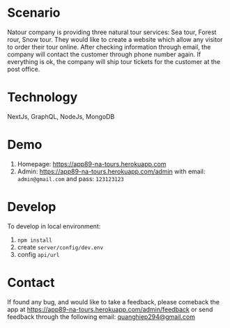 # Scenario
Natour company is providing three natural tour services: Sea tour, Forest rour, Snow tour. They would like to create a website which allow any visitor to order their tour online. After checking information through email, the company will contact the customer through phone number again. If everything is ok, the company will ship tour tickets for the customer at the post office.
# Technology
NextJs, GraphQL, NodeJs, MongoDB 
# Demo
1. Homepage: https://app89-na-tours.herokuapp.com
1. Admin: https://app89-na-tours.herokuapp.com/admin with email: ```admin@gmail.com``` and pass: ```123123123```
# Develop
To develop in local environment:
1. ```npm install```
2. create ```server/config/dev.env```
3. config ```api/url```
# Contact
If found any bug, and would like to take a feedback, please comeback the app at https://app89-na-tours.herokuapp.com/admin/feedback or send feedback through the following email: quanghiep294@gmail.com